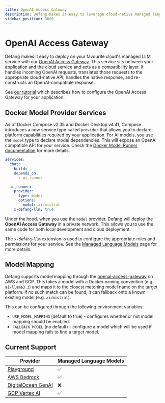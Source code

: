 ```yaml
---
title: OpenAI Access Gateway
description: Defang makes it easy to leverage cloud-native managed language models for your OpenAI-compatible application.
sidebar_position: 3000
---
```


# OpenAI Access Gateway

Defang makes it easy to deploy on your favourite cloud's managed LLM service with our [OpenAI Access Gateway](https://github.com/DefangLabs/openai-access-gateway). This service sits between your application and the cloud service and acts as a compatibility layer.
It handles incoming OpenAI requests, translates those requests to the appropriate cloud-native API, handles the native response, and re-constructs an OpenAI-compatible response.

See [our tutorial](/docs/tutorials/deploy-openai-apps) which describes how to configure the OpenAI Access Gateway for your application.

## Docker Model Provider Services

As of Docker Compose v2.35 and Docker Desktop v4.41, Compose introduces a new service type called `provider` that allows you to declare platform capabilities required by your application.
For AI models, you use the `model` type to declare model dependencies. This will expose an OpenAI compatible API for your service. Check the [Docker Model Runner documentation](https://docs.docker.com/compose/how-tos/model-runner/) for more details.

```yaml
services:
  chat:
    build: .
    depends_on:
      - ai_runner

  ai_runner:
    provider:
      type: model
      options:
        model: ai/mistral
    x-defang-llm: true
```

Under the hood, when you use the `model` provider, Defang will deploy the **OpenAI Access Gateway** in a private network. This allows you to use the same code for both local development and cloud deployment.

The `x-defang-llm` extension is used to configure the appropriate roles and permissions for your service. See the [Managed Language Models](/docs/concepts/managed-llms/managed-language-models/) page for more details.

## Model Mapping

Defang supports model mapping through the [openai-access-gateway](https://github.com/DefangLabs/openai-access-gateway) on AWS and GCP. This takes a model with a Docker naming convention (e.g. `ai/llama3.3`) and maps it to the closest matching model name on the target platform. If no such match can be found, it can fallback onto a known existing model (e.g. `ai/mistral`).

This can be configured through the following environment variables:
* `USE_MODEL_MAPPING` (default to true) - configures whether or not model mapping should be enabled.
* `FALLBACK_MODEL` (no default) - configure a model which will be used if model mapping fails to find a target model.

## Current Support

| Provider | Managed Language Models |
| --- | --- |
| [Playground](/docs/providers/playground#managed-services) | ✅ |
| [AWS Bedrock](/docs/providers/aws#managed-llms) | ✅ |
| [DigitalOcean GenAI](/docs/providers/digitalocean#future-improvements) | ❌ |
| [GCP Vertex AI](/docs/providers/gcp#managed-llms) | ✅ |

